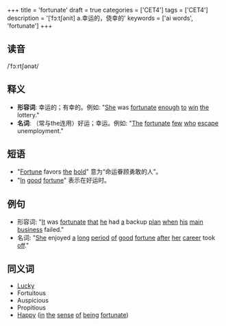 +++
title = 'fortunate'
draft = true
categories = ['CET4']
tags = ['CET4']
description = '[ˈfɔːt∫ənit] a.幸运的，侥幸的'
keywords = ['ai words', 'fortunate']
+++

## 读音
/ˈfɔːrtʃənət/

## 释义
- **形容词**: 幸运的；有幸的。例如: "[She](/zh/post/she/) was [fortunate](/zh/post/fortunate/) [enough](/zh/post/enough/) [to](/zh/post/to/) [win](/zh/post/win/) [the](/zh/post/the/) lottery."
- **名词**: （常与the连用）好运；幸运。例如: "[The](/zh/post/the/) [fortunate](/zh/post/fortunate/) [few](/zh/post/few/) [who](/zh/post/who/) [escape](/zh/post/escape/) unemployment."

## 短语
- "[Fortune](/zh/post/fortune/) favors [the](/zh/post/the/) [bold](/zh/post/bold/)" 意为“命运眷顾勇敢的人”。
- "[In](/zh/post/in/) [good](/zh/post/good/) [fortune](/zh/post/fortune/)" 表示在好运时。

## 例句
- 形容词: "[It](/zh/post/it/) was [fortunate](/zh/post/fortunate/) [that](/zh/post/that/) [he](/zh/post/he/) had [a](/zh/post/a/) backup [plan](/zh/post/plan/) [when](/zh/post/when/) [his](/zh/post/his/) [main](/zh/post/main/) [business](/zh/post/business/) failed."
- 名词: "[She](/zh/post/she/) enjoyed [a](/zh/post/a/) [long](/zh/post/long/) [period](/zh/post/period/) [of](/zh/post/of/) [good](/zh/post/good/) [fortune](/zh/post/fortune/) [after](/zh/post/after/) [her](/zh/post/her/) [career](/zh/post/career/) took [off](/zh/post/off/)."

## 同义词
- [Lucky](/zh/post/lucky/)
- Fortuitous
- Auspicious
- Propitious
- [Happy](/zh/post/happy/) ([in](/zh/post/in/) [the](/zh/post/the/) [sense](/zh/post/sense/) [of](/zh/post/of/) [being](/zh/post/being/) [fortunate](/zh/post/fortunate/))
